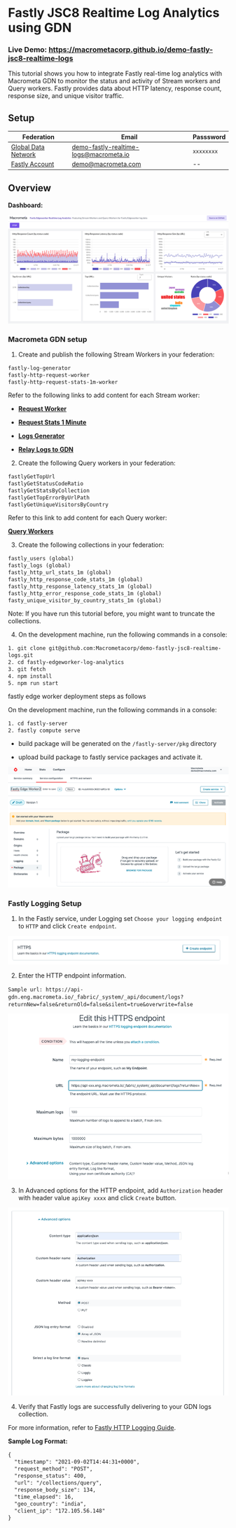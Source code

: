 # Fastly JSC8 Realtime Log Analytics using GDN

### Live Demo: https://macrometacorp.github.io/demo-fastly-jsc8-realtime-logs

This tutorial shows you how to integrate Fastly real-time log analytics with Macrometa GDN to monitor the status and activity of Stream workers and Query workers. Fastly provides data about HTTP latency, response count, response size, and unique visitor traffic.

## Setup

| **Federation**                                        | **Email**                              | **Passsword** |
| ----------------------------------------------------- | -------------------------------------- | ------------- |
| [Global Data Network](https://gdn.paas.macrometa.io/) | demo-fastly-realtime-logs@macrometa.io | `xxxxxxxx`    |
| [Fastly Account](https://manage.fastly.com)           | demo@macrometa.com                     | --            |

## Overview

**Dashboard:**

![dashboard.png](dashboard.png)

### Macrometa GDN setup

1. Create and publish the following Stream Workers in your federation:

```
fastly-log-generator
fastly-http-request-worker
fastly-http-request-stats-1m-worker
```

Refer to the following links to add content for each Stream worker:

-   **[Request Worker](stream-apps/http-request-worker.md)**

-   **[Request Stats 1 Minute](stream-apps/http-request-stats-1m-worker.md)**

-   **[Logs Generator](stream-apps/log-generator.md)**

-   **[Relay Logs to GDN](stream-apps/forward-logs-to-gdn.md)**

2. Create the following Query workers in your federation:

```
fastlyGetTopUrl
fastlyGetStatusCodeRatio
fastlyGetStatsByCollection
fastlyGetTopErrorByUrlPath
fastlyGetUniqueVisitorsByCountry
```

Refer to this link to add content for each Query worker:

**[Query Workers](stream-apps/query-worker.md)**

3. Create the following collections in your federation:

```
fastly_users (global)
fastly_logs (global)
fastly_http_url_stats_1m (global)
fastly_http_response_code_stats_1m (global)
fastly_http_response_latency_stats_1m (global)
fastly_http_error_response_code_stats_1m (global)
fasty_unique_visitor_by_country_stats_1m (global)
```

Note: If you have run this tutorial before, you might want to truncate the collections.

4. On the development machine, run the following commands in a console:

```
1. git clone git@github.com:Macrometacorp/demo-fastly-jsc8-realtime-logs.git
2. cd fastly-edgeworker-log-analytics
3. git fetch
4. npm install
5. npm run start
```

fastly edge worker deployment steps as follows

On the development machine, run the following commands in a console:

```
1. cd fastly-server
2. fastly compute serve
```

-   build package will be generated on the `/fastly-server/pkg` directory

-   upload build package to fastly service packages and activate it.

![fastly-packages.png](fastly-packages.png)

### Fastly Logging Setup

1. In the Fastly service, under Logging set `Choose your logging endpoint` to `HTTP` and click `Create endpoint`.

![http-logging-endpoint.png](http-logging-endpoint.png)

2. Enter the HTTP endpoint information.

`Sample url: https://api-gdn.eng.macrometa.io/_fabric/_system/_api/document/logs?returnNew=false&returnOld=false&silent=true&overwrite=false`

![create-http-endpoint.png](create-http-endpoint.png)

3. In Advanced options for the HTTP endpoint, add `Authorization` header with header value `apiKey xxxx` and click `Create` button.

![create-http-endpoint-advanced-options.png](create-http-endpoint-advanced-options.png)

4. Verify that Fastly logs are successfully delivering to your GDN logs collection.

For more information, refer to [Fastly HTTP Logging Guide](https://docs.fastly.com/en/guides/log-streaming-https).

**Sample Log Format:**

```
{
  "timestamp": "2021-09-02T14:44:31+0000",
  "request_method": "POST",
  "response_status": 400,
  "url": "/collections/query",
  "response_body_size": 134,
  "time_elapsed": 16,
  "geo_country": "india",
  "client_ip": "172.105.56.148"
}
```
